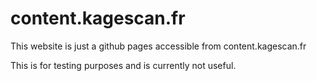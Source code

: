 # content.kagescan.fr

This website is just a github pages accessible from content.kagescan.fr

This is for testing purposes and is currently not useful.
